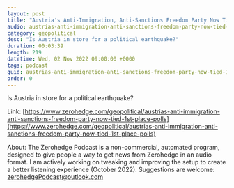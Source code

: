 ```yaml
---
layout: post
title: "Austria's Anti-Immigration, Anti-Sanctions Freedom Party Now Tied For 1st Place In Polls"
audio: austrias-anti-immigration-anti-sanctions-freedom-party-now-tied-1st-place-polls-0
category: geopolitical
desc: "Is Austria in store for a political earthquake?"
duration: 00:03:39
length: 219
datetime: Wed, 02 Nov 2022 09:00:00 +0000
tags: podcast
guid: austrias-anti-immigration-anti-sanctions-freedom-party-now-tied-1st-place-polls-0
order: 0
---
```

Is Austria in store for a political earthquake?

Link: [https://www.zerohedge.com/geopolitical/austrias-anti-immigration-anti-sanctions-freedom-party-now-tied-1st-place-polls](https://www.zerohedge.com/geopolitical/austrias-anti-immigration-anti-sanctions-freedom-party-now-tied-1st-place-polls)

About: The Zerohedge Podcast is a non-commercial, automated program, designed to give people a way to get news from Zerohedge in an audio format.  I am actively working on tweaking and improving the setup to create a better listening experience (October 2022).  Suggestions are welcome: [zerohedgePodcast@outlook.com](mailto:zerohedgePodcast@outlook.com)